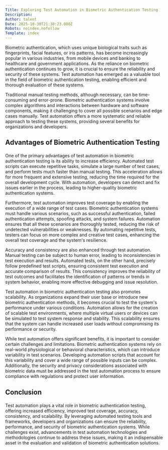 ```yaml
---
Title: Exploring Test Automation in Biometric Authentication Testing
Description: 
Author: talent
Date: 2025-10-30T21:30:23.000Z
Robots: noindex,nofollow
Template: index
---
```

<p>Biometric authentication, which uses unique biological traits such as fingerprints, facial features, or iris patterns, has become increasingly popular in various industries, from mobile devices and banking to healthcare and government applications. As the reliance on biometric authentication continues to grow, it is crucial to ensure the reliability and security of these systems. Test automation has emerged as a valuable tool in the field of biometric authentication testing, enabling efficient and thorough evaluation of these systems.</p>

<p>Traditional manual testing methods, although necessary, can be time-consuming and error-prone. Biometric authentication systems involve complex algorithms and interactions between hardware and software components, making it challenging to cover all possible scenarios and edge cases manually. Test automation offers a more systematic and reliable approach to testing these systems, providing several benefits for organizations and developers.</p>

<h2>
  
  
  Advantages of Biometric Authentication Testing
</h2>

<p>One of the primary advantages of test automation in biometric authentication testing is its ability to increase efficiency. Automated test scripts can execute repetitive tasks, simulate a large number of test cases, and perform tests much faster than manual testing. This acceleration allows for more frequent and extensive testing, reducing the time required for the overall development cycle. With automation, developers can detect and fix issues earlier in the process, leading to higher-quality biometric authentication systems.</p>

<p>Furthermore, test automation improves test coverage by enabling the execution of a wide range of test cases. Biometric authentication systems must handle various scenarios, such as successful authentication, failed authentication attempts, spoofing attacks, and system failures. Automation ensures that all these scenarios are thoroughly tested, reducing the risk of undetected vulnerabilities or weaknesses. By automating repetitive tests, testers can focus on more complex and creative test cases, enhancing the overall test coverage and the system's resilience.</p>

<p>Accuracy and consistency are also enhanced through test automation. Manual testing can be subject to human error, leading to inconsistencies in test execution and results. Automated tests, on the other hand, precisely follow predefined test scripts, ensuring consistent test execution and accurate comparison of results. This consistency improves the reliability of test outcomes and facilitates the identification of patterns or trends in system behavior, enabling more effective debugging and issue resolution.</p>

<p>Test automation in biometric authentication testing also promotes scalability. As organizations expand their user base or introduce new biometric authentication methods, it becomes crucial to test the system's performance under various conditions. Automation allows for the creation of scalable test environments, where multiple virtual users or devices can be simulated to test system response and stability. This scalability ensures that the system can handle increased user loads without compromising its performance or security.</p>

<p>While test automation offers significant benefits, it is important to consider certain challenges and limitations. Biometric authentication systems rely on real-world physiological or behavioral characteristics, which can introduce variability in test scenarios. Developing automation scripts that account for this variability and cover a wide range of possible inputs can be complex. Additionally, the security and privacy considerations associated with biometric data must be addressed in the test automation process to ensure compliance with regulations and protect user information.</p>

<h2>
  
  
  Conclusion
</h2>

<p>Test automation plays a vital role in biometric authentication testing, offering increased efficiency, improved test coverage, accuracy, consistency, and scalability. By leveraging automated testing tools and frameworks, developers and organizations can ensure the reliability, performance, and security of biometric authentication systems. While challenges exist, advancements in test automation technologies and methodologies continue to address these issues, making it an indispensable asset in the evaluation and validation of biometric authentication solutions.</p>


